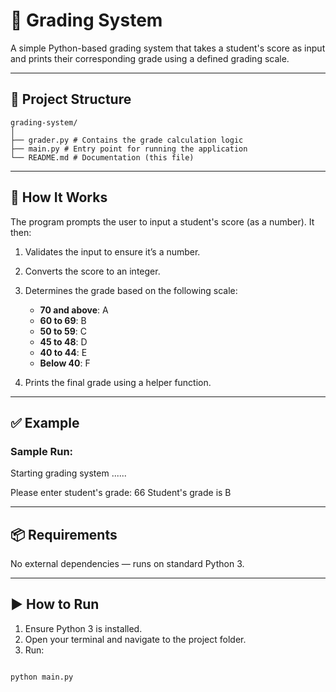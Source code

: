 # 🧮 Grading System

A simple Python-based grading system that takes a student's score as input and prints their corresponding grade using a defined grading scale.

---

## 📁 Project Structure

```
grading-system/
│
├── grader.py # Contains the grade calculation logic
├── main.py # Entry point for running the application
└── README.md # Documentation (this file)
```


---

## 🚀 How It Works

The program prompts the user to input a student's score (as a number). It then:

1. Validates the input to ensure it’s a number.
2. Converts the score to an integer.
3. Determines the grade based on the following scale:
   - **70 and above**: A  
   - **60 to 69**: B  
   - **50 to 59**: C  
   - **45 to 48**: D  
   - **40 to 44**: E  
   - **Below 40**: F

4. Prints the final grade using a helper function.

---

## ✅ Example

### Sample Run:

Starting grading system ......

Please enter student's grade: 66
Student's grade is B


---

## 📦 Requirements

No external dependencies — runs on standard Python 3.

---

## ▶️ How to Run

1. Ensure Python 3 is installed.
2. Open your terminal and navigate to the project folder.
3. Run:

```bash

python main.py

```
